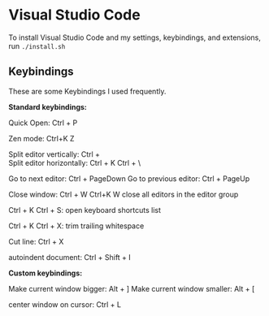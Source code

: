# Visual Studio Code

To install Visual Studio Code and my settings, keybindings,
and extensions, run `./install.sh`



## Keybindings

These are some Keybindings I used frequently.

**Standard keybindings:**

Quick Open: Ctrl + P

Zen mode: Ctrl+K Z

Split editor vertically: Ctrl + \
Split editor horizontally: Ctrl + K  Ctrl + \

Go to next editor: Ctrl + PageDown
Go to previous editor: Ctrl + PageUp

Close window: Ctrl + W
Ctrl+K W close all editors in the editor group

Ctrl + K Ctrl + S: open keyboard shortcuts list

Ctrl + K Ctrl + X: trim trailing whitespace

Cut line: Ctrl + X

autoindent document: Ctrl + Shift + I


**Custom keybindings:**

Make current window bigger: Alt + ]
Make current window smaller: Alt + [

center window on cursor: Ctrl + L

